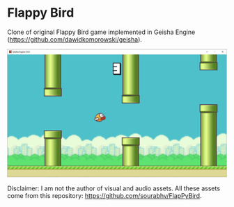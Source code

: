 # Flappy Bird
Clone of original Flappy Bird game implemented in Geisha Engine (https://github.com/dawidkomorowski/geisha).

![](flappy-bird-screenshot.png)

Disclaimer: I am not the author of visual and audio assets. All these assets come from this repository: https://github.com/sourabhv/FlapPyBird.